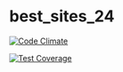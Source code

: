 # best_sites_24

[![Code
Climate](https://codeclimate.com/github/sunkibaek/best_sites_24/badges/gpa.svg)](https://codeclimate.com/github/sunkibaek/best_sites_24)

[![Test
Coverage](https://codeclimate.com/github/sunkibaek/best_sites_24/badges/coverage.svg)](https://codeclimate.com/github/sunkibaek/best_sites_24/coverage)


